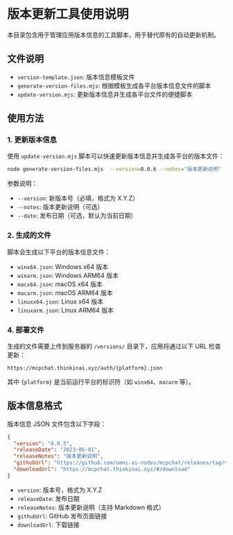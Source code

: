 # 版本更新工具使用说明

本目录包含用于管理应用版本信息的工具脚本，用于替代原有的自动更新机制。

## 文件说明

- `version-template.json`: 版本信息模板文件
- `generate-version-files.mjs`: 根据模板生成各平台版本信息文件的脚本
- `update-version.mjs`: 更新版本信息并生成各平台文件的便捷脚本

## 使用方法

### 1. 更新版本信息

使用 `update-version.mjs` 脚本可以快速更新版本信息并生成各平台的版本文件：

```bash
node generate-version-files.mjs  --version=0.0.6 --notes="版本更新说明"  --date="2023-06-15"
```

参数说明：
- `--version`: 新版本号（必填，格式为 X.Y.Z）
- `--notes`: 版本更新说明（可选）
- `--date`: 发布日期（可选，默认为当前日期）

### 2. 生成的文件

脚本会生成以下平台的版本信息文件：

- `winx64.json`: Windows x64 版本
- `winarm.json`: Windows ARM64 版本
- `macx64.json`: macOS x64 版本
- `macarm.json`: macOS ARM64 版本
- `linuxx64.json`: Linux x64 版本
- `linuxarm.json`: Linux ARM64 版本

### 4. 部署文件

生成的文件需要上传到服务器的 `/versions/` 目录下，应用将通过以下 URL 检查更新：

```
https://mcpchat.thinkinai.xyz/auth/{platform}.json
```

其中 `{platform}` 是当前运行平台的标识符（如 `winx64`、`macarm` 等）。

## 版本信息格式

版本信息 JSON 文件包含以下字段：

```json
{
  "version": "0.0.5",
  "releaseDate": "2023-06-01",
  "releaseNotes": "版本更新说明",
  "githubUrl": "https://github.com/omni-ai-nodes/mcpchat/releases/tag/v0.0.5",
  "downloadUrl": "https://mcpchat.thinkinai.xyz/#/download"
}
```

- `version`: 版本号，格式为 X.Y.Z
- `releaseDate`: 发布日期
- `releaseNotes`: 版本更新说明（支持 Markdown 格式）
- `githubUrl`: GitHub 发布页面链接
- `downloadUrl`: 下载链接
